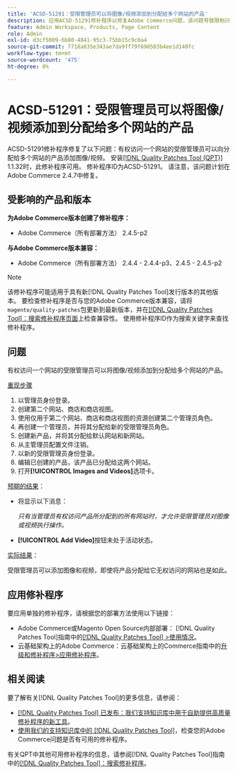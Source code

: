 ```yaml
---
title: 'ACSD-51291：受限管理员可以将图像/视频添加到分配给多个网站的产品'
description: 应用ACSD-51291修补程序以修复Adobe Commerce问题，该问题导致限制只能访问一个网站的管理员可以将图像/视频添加到分配给多个网站的产品。
feature: Admin Workspace, Products, Page Content
role: Admin
exl-id: d3cf5009-6b80-4841-95c3-75bb15c9c0a4
source-git-commit: 7718a835e343ae7da9ff79f690503b4ee1d140fc
workflow-type: tm+mt
source-wordcount: '475'
ht-degree: 0%

---
```


# ACSD-51291：受限管理员可以将图像/视频添加到分配给多个网站的产品

ACSD-51291修补程序修复了以下问题：有权访问一个网站的受限管理员可以向分配给多个网站的产品添加图像/视频。 安装[[!DNL Quality Patches Tool (QPT)]](/help/announcements/adobe-commerce-announcements/magento-quality-patches-released-new-tool-to-self-serve-quality-patches.md) 1.1.32时，此修补程序可用。 修补程序ID为ACSD-51291。 请注意，该问题计划在Adobe Commerce 2.4.7中修复。

## 受影响的产品和版本

**为Adobe Commerce版本创建了修补程序：**

* Adobe Commerce（所有部署方法） 2.4.5-p2

**与Adobe Commerce版本兼容：**

* Adobe Commerce（所有部署方法） 2.4.4 - 2.4.4-p3、2.4.5 - 2.4.5-p2

>[!NOTE]
>
>该修补程序可能适用于具有新[!DNL Quality Patches Tool]发行版本的其他版本。 要检查修补程序是否与您的Adobe Commerce版本兼容，请将`magento/quality-patches`包更新到最新版本，并在[[!DNL Quality Patches Tool]：搜索修补程序页面](https://experienceleague.adobe.com/tools/commerce-quality-patches/index.html)上检查兼容性。 使用修补程序ID作为搜索关键字来查找修补程序。

## 问题

有权访问一个网站的受限管理员可以将图像/视频添加到分配给多个网站的产品。

<u>重现步骤</u>

1. 以管理员身份登录。
1. 创建第二个网站、商店和商店视图。
1. 使用仅用于第二个网站、商店和商店视图的资源创建第二个管理员角色。
1. 再创建一个管理员，并将其分配给新的受限管理员角色。
1. 创建新产品，并将其分配给默认网站和新网站。
1. 从主管理员配置文件注销。
1. 以新的受限管理员身份登录。
1. 编辑已创建的产品，该产品已分配给这两个网站。
1. 打开&#x200B;**[!UICONTROL Images and Videos]**&#x200B;选项卡。

<u>预期的结果</u>：

* 将显示以下消息：

  *只有当管理员有权访问产品所分配到的所有网站时，才允许受限管理员对图像或视频执行操作。*

* **[!UICONTROL Add Video]**&#x200B;按钮未处于活动状态。

<u>实际结果</u>：

受限管理员可以添加图像和视频，即使将产品分配给它无权访问的网站也是如此。

## 应用修补程序

要应用单独的修补程序，请根据您的部署方法使用以下链接：

* Adobe Commerce或Magento Open Source内部部署： [!DNL Quality Patches Tool]指南中的[[!DNL Quality Patches Tool] >使用情况](https://experienceleague.adobe.com/docs/commerce-operations/tools/quality-patches-tool/usage.html)。
* 云基础架构上的Adobe Commerce：云基础架构上的Commerce指南中的[升级和修补程序>应用修补程序](https://experienceleague.adobe.com/docs/commerce-cloud-service/user-guide/develop/upgrade/apply-patches.html)。

## 相关阅读

要了解有关[!DNL Quality Patches Tool]的更多信息，请参阅：

* [[!DNL Quality Patches Tool] 已发布：我们支持知识库中用于自助提供高质量修补程序的新工具](/help/announcements/adobe-commerce-announcements/magento-quality-patches-released-new-tool-to-self-serve-quality-patches.md)。
* [使用我们的支持知识库中的 [!DNL Quality Patches Tool]](/help/support-tools/patches-available-in-qpt-tool/check-patch-for-magento-issue-with-magento-quality-patches.md)，检查您的Adobe Commerce问题是否有可用的修补程序。

有关QPT中其他可用修补程序的信息，请参阅[!DNL Quality Patches Tool]指南中的[[!DNL Quality Patches Tool]：搜索修补程序](https://experienceleague.adobe.com/tools/commerce-quality-patches/index.html)。
